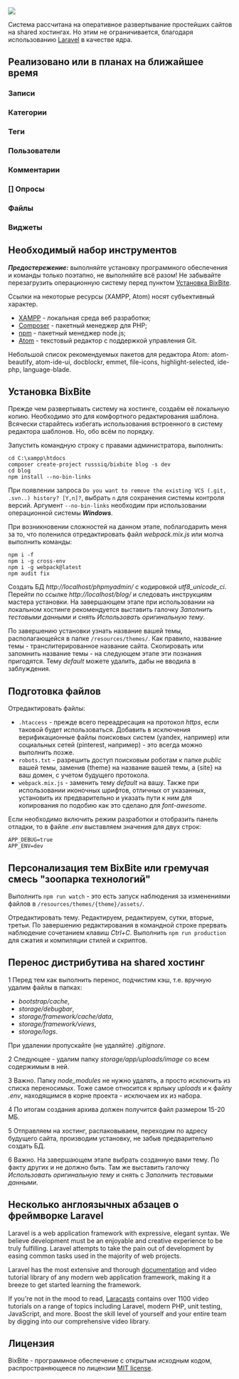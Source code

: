<img src="https://bixbite.site/logo-git-tmp.png">

Система рассчитана на оперативное развертывание простейших сайтов на shared хостингах. Но этим не ограничивается, благодаря использованию <a href="https://github.com/laravel/laravel">Laravel</a> в качестве ядра.

## Реализовано или в планах на ближайшее время
### Записи
### Категории
### Теги
### Пользователи
### Комментарии
### [] Опросы
### Файлы
### Виджеты

## Необходимый набор инструментов

***Предостережение:*** выполняйте установку программного обеспечения и команды только поэтапно, не выполняйте всё разом! Не забывайте перезагрузить операционную систему перед пунктом [Установка BixBite](#Установка-bixbite).

Ссылки на некоторые ресурсы (XAMPP, Atom) носят субъективный характер.

- <a href="https://www.apachefriends.org/ru/index.html">XAMPP</a> - локальная среда веб разработки;
- <a href="https://getcomposer.org/Composer-Setup.exe">Composer</a> - пакетный менеджер для PHP;
- <a href="https://nodejs.org/en/download/">npm</a> - пакетный менеджер node.js;
- <a href="https://atom.io/">Atom</a> - текстовый редактор с поддержкой управления Git.

Небольшой список рекомендуемых пакетов для редактора Atom: atom-beautify, atom-ide-ui, docblockr, emmet, file-icons, highlight-selected, 
ide-php, language-blade.

## Установка BixBite

Прежде чем развертывать систему на хостинге, создаём её локальную копию. Необходимо это для комфортного редактирования шаблона. Всячески старайтесь избегать использования встроенного в систему редактора шаблонов. Но, обо всём по порядку.

Запустить командную строку с правами администратора, выполнить:

```
cd C:\xampp\htdocs
composer create-project russsiq/bixbite blog -s dev
cd blog
npm install --no-bin-links
```

При появлении запроса `Do you want to remove the existing VCS (.git, .svn..) history? [Y,n]?`, выбрать `n` для сохранения системы контроля версий. Аргумент `--no-bin-links` необходим при использовании операционной системы ***Windows***.

При возникновении сложностей на данном этапе, поблагодарить меня за то, что поленился отредактировать файл *webpack.mix.js* или молча выполнить команды: 

```
npm i -f
npm i -g cross-env
npm i -g webpack@latest
npm audit fix
```

Создать БД *http://localhost/phpmyadmin/* с кодировкой *utf8_unicode_ci*. Перейти по ссылке *http://localhost/blog/* и следовать инструкциям мастера установки. На завершающем этапе при использовании на локальном хостинге рекомендуется выставить галочку *Заполнить тестовыми данными* и снять *Использовать оригинальную тему*.

По завершению установки узнать название вашей темы, располагающейся в папке `/resources/themes/`. Как правило, название темы - транслитерированное название сайта. Скопировать или запомнить название темы - на следующем этапе эти познания пригодятся. Тему *default* можете удалить, дабы не вводила в заблуждения.

## Подготовка файлов

Отредактировать файлы:
- `.htaccess` - прежде всего переадресация на протокол *https*, если таковой будет использоваться. Добавить в исключения верификационные файлы поисковых систем (yandex, например) или социальных сетей (pinterest, например) - это всегда можно выполнить позже.
- `robots.txt` - разрешить доступ поисковым роботам к папке *public* вашей темы, заменив {theme} на название вашей темы, а {site} на ваш домен, с учетом будущего протокола.
- `webpack.mix.js` - заменить тему *default* на вашу. Также при использовании иконочных шрифтов, отличных от указанных, установить их предварительно и указать пути к ним для копирования по подобию как это сделано для *font-awesome*.

Если необходимо включить режим разработки и отобразить панель отладки, то в файле *.env* выставляем значения для двух строк:

```
APP_DEBUG=true
APP_ENV=dev
```

## Персонализация тем BixBite или гремучая смесь "зоопарка технологий"

Выполнить `npm run watch` - это есть запуск наблюдения за изменениями файлов в `/resources/themes/{theme}/assets/`.

Отредактировать тему. Редактируем, редактируем, сутки, вторые, третьи. По завершению редактирования в командной строке прервать наблюдение сочетанием клавиш *Ctrl+C*. Выполнить `npm run production` для сжатия и компиляции стилей и скриптов.

## Перенос дистрибутива на shared хостинг

1 Перед тем как выполнить перенос, подчистим кэш, т.е. вручную удалим файлы в папках:
- *bootstrap/cache*,
- *storage/debugbar*,
- *storage/framework/cache/data*,
- *storage/framework/views*,
- *storage/logs*.

При удалении пропускайте (не удаляйте) *.gitignore*.

2 Следующее - удалим папку *storage/app/uploads/image* со всем содержимым в ней.

3 Важно. Папку *node_modules* не нужно удалять, а просто исключить из списка переносимых. Тоже самое относится к ярлыку *uploads* и к файлу *.env*, находящимся в корне проекта - исключаем их из набора.

4 По итогам создания архива должен получится файл размером 15-20 МБ.

5 Отправляем на хостинг, распаковываем, переходим по адресу будущего сайта, производим установку, не забыв предварительно создать БД.

6 Важно. На завершающем этапе выбрать созданную вами тему. По факту других и не должно быть. Там же выставить галочку *Использовать оригинальную тему* и снять с *Заполнить тестовыми данными*.

## Несколько англоязычных абзацев о фреймворке Laravel

Laravel is a web application framework with expressive, elegant syntax. We believe development must be an enjoyable and creative experience to be truly fulfilling. Laravel attempts to take the pain out of development by easing common tasks used in the majority of web projects.

Laravel has the most extensive and thorough [documentation](https://laravel.com/docs) and video tutorial library of any modern web application framework, making it a breeze to get started learning the framework.

If you're not in the mood to read, [Laracasts](https://laracasts.com) contains over 1100 video tutorials on a range of topics including Laravel, modern PHP, unit testing, JavaScript, and more. Boost the skill level of yourself and your entire team by digging into our comprehensive video library.

## Лицензия

BixBite - программное обеспечение с открытым исходным кодом, распространяющееся по лицензии [MIT license](https://choosealicense.com/licenses/mit/).
